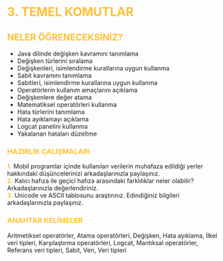 <h1 style="color:#ffc034">3. TEMEL KOMUTLAR</h1>

<h2 style="color:#ffc034">NELER ÖĞRENECEKSİNİZ?</h2>

- Java dilinde değişken kavramını tanımlama
- Değişken türlerini sıralama
- Değişkenleri, isimlendirme kurallarına uygun kullanma
- Sabit kavramını tanımlama
- Sabitleri, isimlendirme kurallarına uygun kullanma
- Operatörlerin kullanım amaçlarını açıklama
- Değişkenlere değer atama
- Matematiksel operatörleri kullanma
- Hata türlerini tanımlama
- Hata ayıklamayı açıklama
- Logcat panelini kullanma
- Yakalanan hataları düzeltme

<h3 style="color:#ffc034">HAZIRLIK ÇALIŞMALARI</h3>

<span style="font-weight:bold;color:#ffc034">1.</span> Mobil programlar içinde kullanılan verilerin muhafaza edildiği yerler hakkındaki düşüncelerinizi arkadaşlarınızla paylaşınız.\
<span style="font-weight:bold;color:#ffc034">2.</span> Kalıcı hafıza ile geçici hafıza arasındaki farklılıklar neler olabilir? Arkadaşlarınızla değerlendiriniz.\
<span style="font-weight:bold;color:#ffc034">3.</span> Unicode ve ASCII tablosunu araştırınız. Edindiğiniz bilgileri arkadaşlarınızla paylaşınız.

<h3 style="color:#ffc034">ANAHTAR KELİMELER</h3>

Aritmetiksel operatörler, Atama operatörleri, Değişken, Hata ayıklama, İlkel veri tipleri, Karşılaştırma operatörleri, Logcat, Mantıksal operatörler, Referans veri tipleri, Sabit, Veri, Veri tipleri